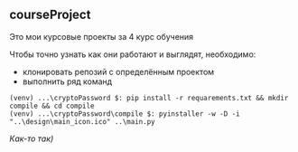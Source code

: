 ## courseProject
Это мои курсовые проекты за 4 курс обучения

Чтобы точно узнать как они работают и выглядят, необходимо:
* клонировать репозий с определённым проектом
* выполнить ряд команд
```
(venv) ...\cryptoPassword $: pip install -r requarements.txt && mkdir compile && cd compile
(venv) ...\cryptoPassword\compile $: pyinstaller -w -D -i "..\design\main_icon.ico" ..\main.py
```
_Как-то так)_
